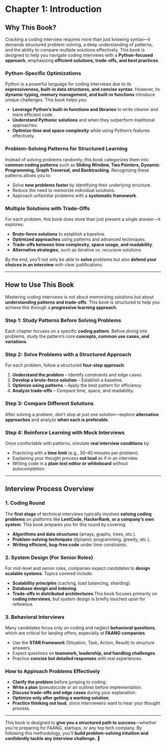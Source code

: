 # **Chapter 1: Introduction**

## **Why This Book?**

Cracking a coding interview requires more than just knowing syntax—it demands structured problem-solving, a deep understanding of patterns, and the ability to compare multiple solutions effectively. This book is designed to help you navigate coding interviews with a **Python-focused approach**, emphasizing **efficient solutions, trade-offs, and best practices**.

### **Python-Specific Optimizations**

Python is a powerful language for coding interviews due to its **expressiveness, built-in data structures, and concise syntax**. However, its **dynamic typing, memory management, and built-in functions** introduce unique challenges. This book helps you:

- **Leverage Python’s built-in functions and libraries** to write cleaner and more efficient code.
- **Understand Pythonic solutions** and when they outperform traditional approaches.
- **Optimize time and space complexity** while using Python’s features effectively.

### **Problem-Solving Patterns for Structured Learning**

Instead of solving problems randomly, this book categorizes them into **common coding patterns** such as **Sliding Window, Two Pointers, Dynamic Programming, Graph Traversal, and Backtracking**. Recognizing these patterns allows you to:

- Solve **new problems faster** by identifying their underlying structure.
- Reduce the need to memorize individual solutions.
- Approach unfamiliar problems with a **systematic framework**.

### **Multiple Solutions with Trade-Offs**

For each problem, this book does more than just present a single answer—it explores:

- **Brute-force solutions** to establish a baseline.
- **Optimized approaches** using patterns and advanced techniques.
- **Trade-offs between time complexity, space usage, and readability**.
- **Alternative strategies**, such as iterative vs. recursive solutions.

By the end, you’ll not only be able to **solve** problems but also **defend your choices in an interview** with clear justifications.

---

## **How to Use This Book**

Mastering coding interviews is not about memorizing solutions but about **understanding patterns and trade-offs**. This book is structured to help you achieve this through a **progressive learning approach**.

### **Step 1: Study Patterns Before Solving Problems**

Each chapter focuses on a specific **coding pattern**. Before diving into problems, study the pattern’s core **concepts, common use cases, and variations**.

### **Step 2: Solve Problems with a Structured Approach**

For each problem, follow a structured **four-step approach**:

1. **Understand the problem** – Identify constraints and edge cases.
2. **Develop a brute-force solution** – Establish a baseline.
3. **Optimize using patterns** – Apply the best pattern for efficiency.
4. **Analyze trade-offs** – Compare time, space, and readability.

### **Step 3: Compare Different Solutions**

After solving a problem, don’t stop at just one solution—explore **alternative approaches** and analyze **when each is preferable**.

### **Step 4: Reinforce Learning with Mock Interviews**

Once comfortable with patterns, simulate **real interview conditions** by:

- Practicing with a **time limit** (e.g., 30–45 minutes per problem).
- Explaining your thought process **out loud** as if in an interview.
- Writing code in a **plain text editor or whiteboard** without autocompletion.

---

## **Interview Process Overview**

### **1. Coding Round**

The **first stage** of technical interviews typically involves **solving coding problems** on platforms like **LeetCode, HackerRank, or a company’s own system**. This book prepares you for this round by covering:

- **Algorithms and data structures** (arrays, graphs, trees, etc.).
- **Problem-solving techniques** (dynamic programming, greedy, etc.).
- **Writing efficient, bug-free code** under time constraints.

### **2. System Design (For Senior Roles)**

For mid-level and senior roles, companies expect candidates to **design scalable systems**. Topics covered include:

- **Scalability principles** (caching, load balancing, sharding).
- **Database design and indexing**.
- **Trade-offs in distributed architectures**.This book focuses primarily on **coding interviews**, but system design is briefly touched upon for reference.

### **3. Behavioral Interviews**

Many candidates focus only on coding and neglect **behavioral questions**, which are critical for landing offers, especially at **FAANG companies**.

- Use the **STAR framework** (Situation, Task, Action, Result) to structure answers.
- Expect questions on **teamwork, leadership, and handling challenges**.
- Practice **concise but detailed responses** with real experiences.

### **How to Approach Problems Effectively**

- **Clarify the problem** before jumping to coding.
- **Write a plan** (pseudocode or an outline) before implementation.
- **Discuss trade-offs and edge cases** during your explanation.
- **Optimize only after getting a working solution**.
- **Practice thinking out loud**, since interviewers want to hear your thought process.

---

This book is designed to **give you a structured path to success**—whether you're preparing for FAANG, startups, or any top tech company. By following this methodology, you'll **build problem-solving intuition and confidently tackle any interview challenge.** 🚀
